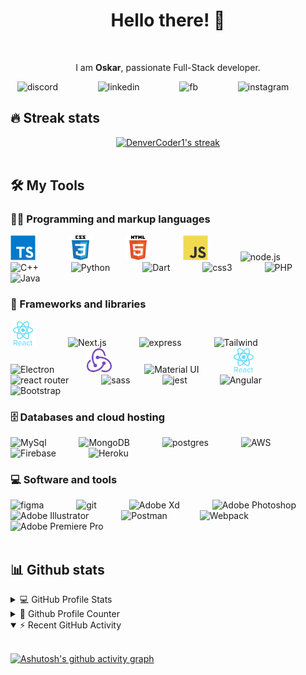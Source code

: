 


<div align="center">
  <h1>Hello there! 👋</h1>
<br/>

  I am <b>Oskar</b>, passionate Full-Stack developer. 
  
<a  href="https://discord.com/users/520676533279522817"  target="_blank"  style="margin-right:3rem; margin-top:6rem; text-decoration:none;">
<img src="https://psi.5v.pl/images/discord.png" alt="discord"  width="40"  height="40"/>
</a>
 &nbsp;&nbsp;
<a  href="https://www.linkedin.com/in/oskar-p%C5%82azi%C5%84ski-1375a6243/"  target="_blank"  style="margin-right:3rem; margin-top:6rem; text-decoration:none;">
<img src="https://cdn-icons-png.flaticon.com/512/174/174857.png" alt="linkedin"  width="40"  height="40"/>
</a>
 &nbsp;&nbsp;
<a  href="https://www.facebook.com/profile.php?id=100008667137923"  target="_blank"  style="margin-right:3rem; margin-top:6rem; text-decoration:none;">
<img src="https://logodownload.org/wp-content/uploads/2014/09/facebook-logo-3-1.png" alt="fb"  width="45"  height="45"/>
</a>
 &nbsp;&nbsp;
<a  href="https://www.instagram.com/oskars_music/"  target="_blank"  style="margin-right:3rem; margin-top:6rem; text-decoration:none;">
<img src="https://studiokalisz.pl/wp-content/uploads/2018/11/instagram-logo-png-transparent-background-1.png" alt="instagram"  width="40"  height="40"/>
</a>

</div>

## 🔥 Streak stats

<!-- GitHub Readme Streak Stats - https://github.com/DenverCoder1/github-readme-streak-stats -->
<p align="center">
  <a href="https://github.com/DenverCoder1/github-readme-streak-stats">
    <img title="🔥 Get streak stats for your profile at git.io/streak-stats" alt="DenverCoder1's streak" src="https://streak-stats.demolab.com/?user=LordPrinz&theme=monokai-metallian&hide_border=true"/>
  </a>

<br>
<br>
  
## 🛠️ My Tools

### 👨‍💻 Programming and markup languages

<a  href="https://www.typescriptlang.org/"  target="_blank"  style="margin-right:3rem; margin-top:3rem; text-decoration:none;">
<img  src="https://raw.githubusercontent.com/devicons/devicon/master/icons/typescript/typescript-original.svg"  alt="typescript"  width="40"  height="40"  />
</a> 

<a  href="https://www.w3schools.com/css/"  target="_blank"  style="margin-right:3rem; text-decoration:none; margin-top:3rem;">
<img  src="https://raw.githubusercontent.com/devicons/devicon/master/icons/css3/css3-original-wordmark.svg"  alt="css3"  width="40"  height="40"  />
</a>
<a  href="https://www.w3.org/html/"  target="_blank"  style="margin-right:3rem; text-decoration:none; margin-top:3rem;">
<img  src="https://raw.githubusercontent.com/devicons/devicon/master/icons/html5/html5-original-wordmark.svg"  alt="html5"  width="40"  height="40"  />
</a>
<a  href="https://developer.mozilla.org/en-US/docs/Web/JavaScript"  target="_blank"  style="margin-right:3rem; text-decoration:none; margin-top:3rem;">
<img  src="https://raw.githubusercontent.com/devicons/devicon/master/icons/javascript/javascript-original.svg"  alt="javascript"  width="40"  height="40"  />
</a>

<a  href="https://nodejs.org/en/"  target="_blank"  style="margin-right:3rem; text-decoration:none;">
<img  src="https://seeklogo.com/images/N/nodejs-logo-FBE122E377-seeklogo.com.png"  alt="node.js"  width="40"  height="40"  />
</a>

<a  href="https://isocpp.org/"  target="_blank"  style="margin-right:3rem; margin-top:3rem; text-decoration:none;">
<img  src="https://upload.wikimedia.org/wikipedia/commons/thumb/1/18/ISO_C%2B%2B_Logo.svg/213px-ISO_C%2B%2B_Logo.svg.png"  alt="C++"  width="40"  height="40"  />
</a>

<a  href="https://www.python.org/"  target="_blank"  style="margin-right:3rem; margin-top:3rem; text-decoration:none;">
<img  src="https://upload.wikimedia.org/wikipedia/commons/thumb/c/c3/Python-logo-notext.svg/2048px-Python-logo-notext.svg.png"  alt="Python"  width="40"  height="40"  />
</a>

<a  href="https://dart.dev/"  target="_blank"  style="margin-right:3rem; margin-top:3rem; text-decoration:none;">
<img  src="https://dartpad.dev/pictures/logo_dart.png"  alt="Dart"  width="40"  height="40"  />
</a>

<a  href="https://simple.wikipedia.org/wiki/C_%28programming_language%29"  target="_blank"  style="margin-right:3rem; text-decoration:none; margin-top:3rem;">
<img  src="https://upload.wikimedia.org/wikipedia/commons/thumb/1/18/C_Programming_Language.svg/1200px-C_Programming_Language.svg.png"  alt="css3"  width="40"  height="40"  />
</a>

<a  href="https://www.php.net/"  target="_blank"  style="margin-right:3rem; margin-top:3rem; text-decoration:none;">
<img  src="https://upload.wikimedia.org/wikipedia/commons/thumb/3/31/Webysther_20160423_-_Elephpant.svg/200px-Webysther_20160423_-_Elephpant.svg.png"  alt="PHP"  width="55"  height="35"  />
</a>

<a  href="https://www.java.com/"  target="_blank"  style="margin-right:3rem; margin-top:3rem; text-decoration:none;">
<img  src="https://cdn-icons-png.flaticon.com/512/5968/5968282.png"  alt="Java"  width="40"  height="40"  />
</a>

### 🧰 Frameworks and libraries

<a  href="https://reactjs.org/"  target="_blank"  style="margin-right:3rem; margin-top:3rem; text-decoration:none;">
<img  src="https://raw.githubusercontent.com/devicons/devicon/master/icons/react/react-original-wordmark.svg"  alt="react"  width="40"  height="40"  />
</a>

<a  href="https://nextjs.org/"  target="_blank"  style="margin-right:3rem; margin-top:3rem; text-decoration:none;">
<img  src="https://seeklogo.com/images/N/next-js-logo-8FCFF51DD2-seeklogo.com.png"  alt="Next.js"  width="40"  height="40"  />
</a>

<a  href="https://expressjs.com/"  target="_blank"  style="margin-right:3rem; margin-top:3rem; text-decoration:none;">
<img  src="https://upload.wikimedia.org/wikipedia/commons/6/64/Expressjs.png" alt="express"  width="120"  height="40"  />
</a> 

<a  href="https://tailwindcss.com/"  target="_blank"  style="margin-right:3rem; text-decoration:none;">
<img  src="https://github.com/tailwindlabs.png"  alt="Tailwind"  width="40"  height="40"  />
</a>

<a  href="https://www.electronjs.org/"  target="_blank"  style="margin-right:3rem; margin-top:3rem; text-decoration:none;">
<img  src="https://upload.wikimedia.org/wikipedia/commons/thumb/9/91/Electron_Software_Framework_Logo.svg/1024px-Electron_Software_Framework_Logo.svg.png"  alt="Electron"  width="40"  height="40"  />
</a>

<a  href="https://redux.js.org"  target="_blank"  style="margin-right:3rem; margin-top:3rem; text-decoration:none;">
<img  src="https://raw.githubusercontent.com/devicons/devicon/master/icons/redux/redux-original.svg"  alt="redux"  width="40"  height="40"  />
</a>


<a  href="https://material-ui.com/"  target="_blank"  style="margin-right:3rem; margin-top:3rem; text-decoration:none;">
<img  src="https://mui.com/static/logo.png"  alt="Material UI"  width="40"  height="40"  />
</a>
<a  href="https://reactnative.dev/"  target="_blank"  style="margin-right:3rem; margin-top:3rem; text-decoration:none;">
<img  src="https://raw.githubusercontent.com/devicons/devicon/master/icons/react/react-original-wordmark.svg"  alt="React Native"  width="40"  height="40"  />
</a>

<a  href="https://reactrouter.com/"  target="_blank"  style="margin-right:3rem; margin-top:3rem; text-decoration:none;">
<img  src="https://iconape.com/wp-content/png_logo_vector/react-router.png"  alt="react router"  width="40"  height="40"  />
</a>

<a  href="https://sass-lang.com/"  target="_blank"  style="margin-right:3rem; text-decoration:none;">
<img  src="https://upload.wikimedia.org/wikipedia/commons/thumb/9/96/Sass_Logo_Color.svg/1280px-Sass_Logo_Color.svg.png"  alt="sass"  width="40"  height="40"  />
</a>


<a  href="https://jestjs.io"  target="_blank"  style="margin-right:3rem; margin-top:3rem; text-decoration:none;">
<img  src="https://cdn.freebiesupply.com/logos/large/2x/jest-logo-png-transparent.png"  alt="jest"  width="40"  height="40"  />
</a>

<a  href="https://angular.io/"  target="_blank"  style="margin-right:3rem; margin-top:3rem; text-decoration:none;">
<img  src="https://upload.wikimedia.org/wikipedia/commons/thumb/c/cf/Angular_full_color_logo.svg/800px-Angular_full_color_logo.svg.png"  alt="Angular"  width="40"  height="40"  />
</a>

<a  href="https://getbootstrap.com/"  target="_blank"  style="margin-right:3rem; margin-top:3rem; text-decoration:none;">
<img  src="https://upload.wikimedia.org/wikipedia/commons/thumb/b/b2/Bootstrap_logo.svg/2560px-Bootstrap_logo.svg.png"  alt="Bootstrap"  width="40"  height="40"  />
</a>



### 🗄️ Databases and cloud hosting

<a  href="https://www.mysql.com/"  target="_blank"  style="margin-right:3rem; margin-top:3rem; text-decoration:none;">
<img  src="https://download.logo.wine/logo/MySQL/MySQL-Logo.wine.png"  alt="MySql"  width="55"  height="35"  />
</a>

<a  href="https://www.mongodb.com/"  target="_blank"  style="margin-right:3rem; margin-top:3rem; text-decoration:none;">
<img  src="https://www.svgrepo.com/show/331488/mongodb.svg"  alt="MongoDB"  width="40"  height="40"  />
</a>

 <a  href="https://www.postgresql.org/"  target="_blank"  style="margin-right:3rem; margin-top:3rem; text-decoration:none;">
  <img  src="https://www.postgresql.org/media/img/about/press/elephant.png"  alt="postgres"  width="40"  height="40"  />
</a>

<a  href="https://aws.amazon.com"  target="_blank"  style="margin-right:3rem; margin-top:3rem; text-decoration:none;">
<img  src="https://cdn.iconscout.com/icon/free/png-256/aws-1869025-1583149.png"  alt="AWS"  width="40"  height="40"  />
</a>
  
<a  href="https://firebase.google.com/"  target="_blank"  style="margin-right:3rem; margin-top:3rem; text-decoration:none;">
<img  src="https://firebase.google.com/static/downloads/brand-guidelines/PNG/logo-logomark.png"  alt="Firebase"  width="40"  height="40"  />
</a>

<a  href="https://www.heroku.com/"  target="_blank"  style="margin-right:3rem; margin-top:3rem; text-decoration:none;">
<img  src="https://img.stackshare.io/stack/144/thumb_retina_1a0f3cfe2bda0324ac9f22966c04b2803a0af8eb.png"  alt="Heroku"  width="40"  height="40"  />
</a>


### 💻 Software and tools

<a  href="https://www.figma.com/"  target="_blank"  style="margin-right:3rem; margin-top:3rem; text-decoration:none;">
<img  src="https://www.vectorlogo.zone/logos/figma/figma-icon.svg"  alt="figma"  width="40"  height="40"  />
</a>

<a  href="https://git-scm.com/"  target="_blank"  style="margin-right:3rem; text-decoration:none;">
<img  src="https://www.vectorlogo.zone/logos/git-scm/git-scm-icon.svg"  alt="git"  width="40"  height="40"  />
</a>


<a  href="https://www.adobe.com/pl/products/xd.html"  target="_blank"  style="margin-right:3rem; text-decoration:none;">
<img  src="https://upload.wikimedia.org/wikipedia/commons/thumb/c/c2/Adobe_XD_CC_icon.svg/2101px-Adobe_XD_CC_icon.svg.png"  alt="Adobe Xd"  width="40"  height="40"  />
</a>

<a  href="https://www.adobe.com/pl/products/photoshop.html"  target="_blank"  style="margin-right:3rem; text-decoration:none;">
<img  src="https://upload.wikimedia.org/wikipedia/commons/thumb/a/af/Adobe_Photoshop_CC_icon.svg/1051px-Adobe_Photoshop_CC_icon.svg.png"  alt="Adobe Photoshop"  width="40"  height="40"  />
</a>
<a  href="https://www.adobe.com/pl/products/illustrator.html"  target="_blank"  style="margin-right:3rem; text-decoration:none;">
<img  src="https://upload.wikimedia.org/wikipedia/commons/thumb/f/fb/Adobe_Illustrator_CC_icon.svg/2101px-Adobe_Illustrator_CC_icon.svg.png"  alt="Adobe Illustrator"  width="40"  height="40"  />
</a>

<a  href="https://www.postman.com/"  target="_blank"  style="margin-right:3rem; margin-top:3rem; text-decoration:none;">
<img  src="https://res.cloudinary.com/postman/image/upload/t_team_logo/v1/team/2893aede23f01bfcbd2319326bc96a6ed0524eba759745ed6d73405a3a8b67a8"  alt="Postman"  width="40"  height="40"  />
</a>


<a  href="https://webpack.js.org/"  target="_blank"  style="margin-right:3rem; margin-top:3rem; text-decoration:none;">
<img  src="https://raw.githubusercontent.com/webpack/media/master/logo/icon-square-big.png"  alt="Webpack"  width="40"  height="40"  />
</a>

<a  href="https://www.adobe.com/pl/products/premiere.html"  target="_blank"  style="margin-right:3rem; margin-top:3rem; text-decoration:none;">
<img  src="https://upload.wikimedia.org/wikipedia/commons/thumb/f/f2/Adobe_Premiere_Pro_Logo.svg/512px-Adobe_Premiere_Pro_Logo.svg.png"  alt="Adobe Premiere Pro"  width="40"  height="40"  />
</a>

<br>
<br>


## 📊 Github stats

<details>
<br/>
<summary>💻 GitHub Profile Stats</summary>
  
<a href="https://github.com/anuraghazra/github-readme-stats"><img alt="LordPrinz's Github Stats" src="https://denvercoder1-github-readme-stats.vercel.app/api/?username=LordPrinz&show_icons=true&include_all_commits=true&count_private=true&theme=react&hide_border=true&bg_color=1F222E&title_color=F85D7F&icon_color=F8D866" height="180px"/></a>
  <a href="https://github.com/anuraghazra/github-readme-stats"><img alt="LordPrinz's Top Languages" src="https://github-readme-stats.vercel.app/api/top-langs/?username=LordPrinz&langs_count=8&layout=compact&theme=react&hide_border=true&bg_color=1F222E&title_color=F85D7F&icon_color=F8D866&hide=Jupyter%20Notebook" height="180px"/></a>
 
</details>

<details>
<br/>
<summary>🧮 Github Profile Counter</summary>
  <a href="https://profile-counter.glitch.me/LordPrinz/count.svg"><img alt="LordPrinz's Profile Counter" src="https://profile-counter.glitch.me/LordPrinz/count.svg"  width="846"/></a>

</details>
  
<details open>
<br/>

<summary>⚡ Recent GitHub Activity</summary>

[![Ashutosh's github activity graph](https://github-readme-activity-graph.cyclic.app/graph?username=LordPrinz&bg_color=1f222e&color=f8d866&line=f85d7f&point=ffffff&area=true&hide_border=true)](https://github.com/ashutosh00710/github-readme-activity-graph)
  
</details>
